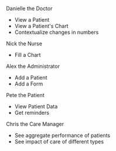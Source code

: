 Danielle the Doctor
* View a Patient
* View a Patient's Chart
* Contextualize changes in numbers

Nick the Nurse
* Fill a Chart

Alex the Administrator
* Add a Patient
* Add a Form

Pete the Patient
* View Patient Data
* Get reminders

Chris the Care Manager
* See aggregate performance of patients
* See impact of care of different types

